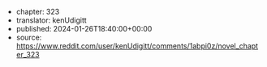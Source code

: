 - chapter: 323
- translator: kenUdigitt
- published: 2024-01-26T18:40:00+00:00
- source: https://www.reddit.com/user/kenUdigitt/comments/1abpi0z/novel_chapter_323
